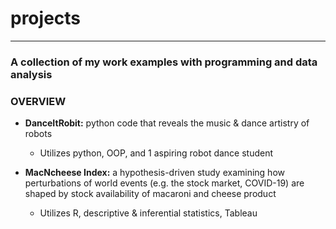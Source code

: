 # projects
---
 ### A collection of my work examples with programming and data analysis
 
 ### OVERVIEW
 
 + **DanceItRobit:** python code that reveals the music & dance artistry of robots
   + Utilizes python, OOP, and 1 aspiring robot dance student
   
 + **MacNcheese Index:** a hypothesis-driven study examining how perturbations of world events (e.g. the stock market, COVID-19) are shaped by stock availability of macaroni and cheese product
   + Utilizes R, descriptive & inferential statistics, Tableau
